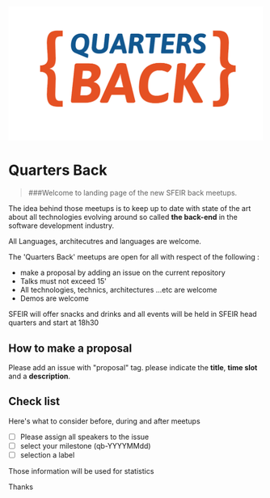 ![logo quarters back 2017](LOGO_QUARTERS_BACK.png)

# Quarters Back

> ###Welcome to landing page of the new SFEIR back meetups.

The idea behind those meetups is to keep up to date with state of the art about all technologies evolving around so called **the back-end** in the software development industry.

All Languages, architecutres and languages are welcome.

The 'Quarters Back' meetups are open for all with respect of the following :

- make a proposal by adding an issue on the current repository
- Talks must not exceed 15' 
- All technologies, technics, architectures ...etc are welcome
- Demos are welcome

SFEIR will offer snacks and drinks and all events will be held in SFEIR head quarters and start at 18h30

## How to make a proposal

Please add an issue with "proposal" tag. 
please indicate the **title**, **time slot** and a **description**.

## Check list

Here's what to consider before, during and after meetups 

- [ ] Please assign all speakers to the issue
- [ ] select your milestone (qb-YYYYMMdd)
- [ ] selection a label

Those information will be used for statistics

Thanks
